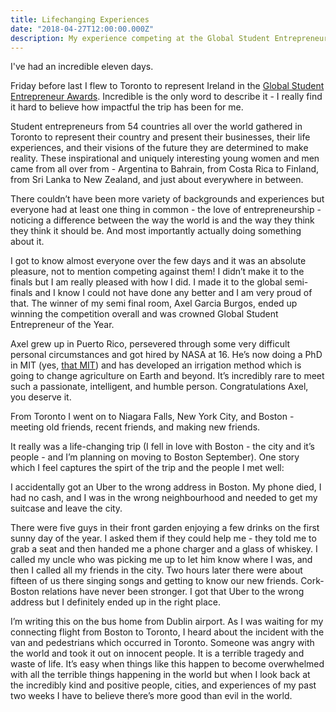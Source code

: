 ```yaml
---
title: Lifechanging Experiences
date: "2018-04-27T12:00:00.000Z"
description: My experience competing at the Global Student Entrepreneur Awards in Toronto.
---
```


I've had an incredible eleven days.

Friday before last I flew to Toronto to represent Ireland in the [Global Student Entrepreneur Awards](https://gsea.org). Incredible is the only word to describe it - I really find it hard to believe how impactful the trip has been for me.

Student entrepreneurs from 54 countries all over the world gathered in Toronto to represent their country and present their businesses, their life experiences, and their visions of the future they are determined to make reality. These inspirational and uniquely interesting young women and men came from all over from - Argentina to Bahrain, from Costa Rica to Finland, from Sri Lanka to New Zealand, and just about everywhere in between.

There couldn’t have been more variety of backgrounds and experiences but everyone had at least one thing in common - the love of entrepreneurship - noticing a difference between the way the world is and the way they think they think it should be. And most importantly actually doing something about it.

I got to know almost everyone over the few days and it was an absolute pleasure, not to mention competing against them! I didn’t make it to the finals but I am really pleased with how I did. I made it to the global semi-finals and I know I could not have done any better and I am very proud of that. The winner of my semi final room, Axel Garcia Burgos, ended up winning the competition overall and was crowned Global Student Entrepreneur of the Year.

Axel grew up in Puerto Rico, persevered through some very difficult personal circumstances and got hired by NASA at 16. He’s now doing a PhD in MIT (yes, [that MIT](http://web.mit.edu/)) and has developed an irrigation method which is going to change agriculture on Earth and beyond. It’s incredibly rare to meet such a passionate, intelligent, and humble person. Congratulations Axel, you deserve it.

From Toronto I went on to Niagara Falls, New York City, and Boston - meeting old friends, recent friends, and making new friends.

It really was a life-changing trip (I fell in love with Boston - the city and it’s people - and I’m planning on moving to Boston September). One story which I feel captures the spirt of the trip and the people I met well:

I accidentally got an Uber to the wrong address in Boston. My phone died, I had no cash, and I was in the wrong neighbourhood and needed to get my suitcase and leave the city.

There were five guys in their front garden enjoying a few drinks on the first sunny day of the year. I asked them if they could help me - they told me to grab a seat and then handed me a phone charger and a glass of whiskey. I called my uncle who was picking me up to let him know where I was, and then I called all my friends in the city. Two hours later there were about fifteen of us there singing songs and getting to know our new friends. Cork-Boston relations have never been stronger. I got that Uber to the wrong address but I definitely ended up in the right place.

I’m writing this on the bus home from Dublin airport. As I was waiting for my connecting flight from Boston to Toronto, I heard about the incident with the van and pedestrians which occurred in Toronto. Someone was angry with the world and took it out on innocent people. It is a terrible tragedy and waste of life. It’s easy when things like this happen to become overwhelmed with all the terrible things happening in the world but when I look back at the incredibly kind and positive people, cities, and experiences of my past two weeks I have to believe there’s more good than evil in the world.
